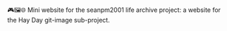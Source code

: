 🎮️🖼️🌐️ Mini website for the seanpm2001 life archive project: a website for the Hay Day git-image sub-project. 
